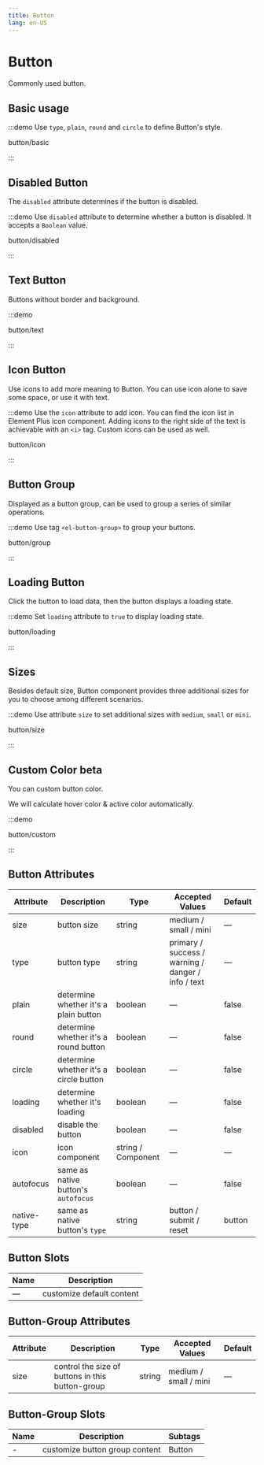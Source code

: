 ```yaml
---
title: Button
lang: en-US
---
```


# Button

Commonly used button.

## Basic usage

:::demo Use `type`, `plain`, `round` and `circle` to define Button's style.

button/basic

:::

## Disabled Button

The `disabled` attribute determines if the button is disabled.

:::demo Use `disabled` attribute to determine whether a button is disabled. It accepts a `Boolean` value.

button/disabled

:::

## Text Button

Buttons without border and background.

:::demo

button/text

:::

## Icon Button

Use icons to add more meaning to Button. You can use icon alone to save some space, or use it with text.

:::demo Use the `icon` attribute to add icon. You can find the icon list in Element Plus icon component. Adding icons to the right side of the text is achievable with an `<i>` tag. Custom icons can be used as well.

button/icon

:::

## Button Group

Displayed as a button group, can be used to group a series of similar operations.

:::demo Use tag `<el-button-group>` to group your buttons.

button/group

:::

## Loading Button

Click the button to load data, then the button displays a loading state.

:::demo Set `loading` attribute to `true` to display loading state.

button/loading

:::

## Sizes

Besides default size, Button component provides three additional sizes for you to choose among different scenarios.

:::demo Use attribute `size` to set additional sizes with `medium`, `small` or `mini`.

button/size

:::

## Custom Color <el-tag>beta</el-tag>

You can custom button color.

We will calculate hover color & active color automatically.

:::demo

button/custom

:::

## Button Attributes

| Attribute   | Description                            | Type               | Accepted Values                                    | Default |
| ----------- | -------------------------------------- | ------------------ | -------------------------------------------------- | ------- |
| size        | button size                            | string             | medium / small / mini                              | —       |
| type        | button type                            | string             | primary / success / warning / danger / info / text | —       |
| plain       | determine whether it's a plain button  | boolean            | —                                                  | false   |
| round       | determine whether it's a round button  | boolean            | —                                                  | false   |
| circle      | determine whether it's a circle button | boolean            | —                                                  | false   |
| loading     | determine whether it's loading         | boolean            | —                                                  | false   |
| disabled    | disable the button                     | boolean            | —                                                  | false   |
| icon        | icon component                         | string / Component | —                                                  | —       |
| autofocus   | same as native button's `autofocus`    | boolean            | —                                                  | false   |
| native-type | same as native button's `type`         | string             | button / submit / reset                            | button  |

## Button Slots

| Name | Description               |
| ---- | ------------------------- |
| —    | customize default content |

## Button-Group Attributes

| Attribute | Description                                      | Type   | Accepted Values       | Default |
| --------- | ------------------------------------------------ | ------ | --------------------- | ------- |
| size      | control the size of buttons in this button-group | string | medium / small / mini | —       |

## Button-Group Slots

| Name | Description                    | Subtags |
| ---- | ------------------------------ | ------- |
| -    | customize button group content | Button  |

<style lang="scss">
.example-showcase {
  .el-row {
    margin-bottom: 20px;
    align-items: baseline;

    &:last-child {
      margin-bottom: 0;
    }
  }
  .el-button + .el-button {
    margin-left: 10px;
  }
  .el-button-group {
    .el-button + .el-button {
      margin-left: 0;
    }

    & + .el-button-group {
      margin-left: 10px;
    }
  }
}

</style>
